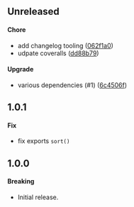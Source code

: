 ## Unreleased

#### Chore

* add changelog tooling ([062f1a0](https://github.com/DonutEspresso/alpha-order/commit/062f1a000b76e1b9eb88f02fe24250fe92a96b9f))
* udpate coveralls ([dd88b79](https://github.com/DonutEspresso/alpha-order/commit/dd88b792429a17870fb1d02ad6af71772102ac61))

#### Upgrade

* various dependencies (#1) ([6c4506f](https://github.com/DonutEspresso/alpha-order/commit/6c4506f8c2f6bb2a605629952174d3f3eb4436db))

## 1.0.1

#### Fix

* fix exports `sort()`

## 1.0.0

#### Breaking

* Initial release.
